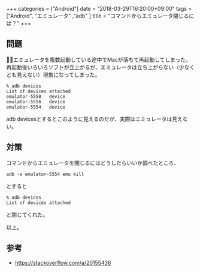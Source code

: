 
+++
categories = ["Android"]
date = "2018-03-29T16:20:00+09:00"
tags = ["Android", "エミュレータ" ,"adb" ]
title = "コマンドからエミュレータ閉じるには？"
+++


## 問題
エミュレータを複数起動している途中でMacが落ちて再起動してしまった。
再起動後いろいろソフトが立上がるが、エミュレータは立ち上がらない（少なくとも見えない）現象になってしまった。

```
% adb devices
List of devices attached
emulator-5558	device
emulator-5556	device
emulator-5554	device
```

adb devicesとするとこのように見えるのだが、実際はエミュレータは見えない。


## 対策
コマンドからエミュレータを閉じるにはどうしたらいいか調べたところ、

```
adb -s emulator-5554 emu kill
```

とすると

```
% adb devices
List of devices attached
```

と閉じてくれた。


以上。

## 参考
* https://stackoverflow.com/a/20155436